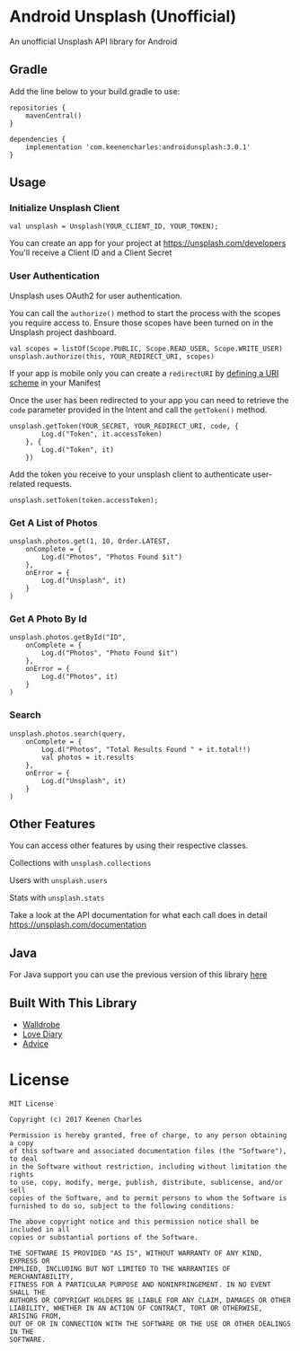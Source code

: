 # Android Unsplash (Unofficial)
An unofficial Unsplash API library for Android

## Gradle
Add the line below to your build.gradle to use:
~~~
repositories {
    mavenCentral()
}

dependencies {
    implementation 'com.keenencharles:androidunsplash:3.0.1'
}
~~~

## Usage

### Initialize Unsplash Client
~~~~~
val unsplash = Unsplash(YOUR_CLIENT_ID, YOUR_TOKEN);
~~~~~
You can create an app for your project at <https://unsplash.com/developers>
You'll receive a Client ID and a Client Secret

### User Authentication
Unsplash uses OAuth2 for user authentication.

You can call the `authorize()` method to start the process with the scopes you require access to. Ensure those scopes have been turned on in the Unsplash project dashboard.

~~~~~
val scopes = listOf(Scope.PUBLIC, Scope.READ_USER, Scope.WRITE_USER)
unsplash.authorize(this, YOUR_REDIRECT_URI, scopes)
~~~~~

If your app is mobile only you can create a `redirectURI` by [defining a URI scheme](https://developer.android.com/training/app-links/deep-linking) in your Manifest 

Once the user has been redirected to your app you can need to retrieve the `code` parameter provided in the Intent and call the `getToken()` method.

~~~~~
unsplash.getToken(YOUR_SECRET, YOUR_REDIRECT_URI, code, {
		Log.d("Token", it.accessToken)
	}, {
		Log.d("Token", it)
	})
~~~~~

Add the token you receive to your unsplash client to authenticate user-related requests.
~~~~~
unsplash.setToken(token.accessToken);
~~~~~

### Get A List of Photos
~~~~~
unsplash.photos.get(1, 10, Order.LATEST, 
	onComplete = {
		Log.d("Photos", "Photos Found $it")
	},
	onError = {
		Log.d("Unsplash", it)
	}
)
~~~~~

### Get A Photo By Id
~~~~~
unsplash.photos.getById("ID",
	onComplete = {
		Log.d("Photos", "Photo Found $it")
	},
	onError = {
		Log.d("Photos", it)
	}
)
~~~~~

### Search
~~~~~
unsplash.photos.search(query,
	onComplete = {
		Log.d("Photos", "Total Results Found " + it.total!!)
		val photos = it.results
	},
	onError = {
		Log.d("Unsplash", it)
	}
)
~~~~~

## Other Features
You can access other features by using their respective classes.

Collections with `unsplash.collections`

Users with `unsplash.users`

Stats with `unsplash.stats`

Take a look at the API documentation for what each call does in detail <https://unsplash.com/documentation>

## Java

For Java support you can use the previous version of this library [here](https://github.com/KeenenCharles/AndroidUnplash/edit/master/README-JAVA.md)

## Built With This Library
+ [Walldrobe](https://play.google.com/store/apps/details?id=walldrobe.coffecode.com)
+ [Love Diary](https://play.google.com/store/apps/details?id=com.kilic.tweetydiary)
+ [Advice](https://play.google.com/store/apps/details?id=my.sustento.apeaceofadvice)

# License
~~~
MIT License

Copyright (c) 2017 Keenen Charles

Permission is hereby granted, free of charge, to any person obtaining a copy
of this software and associated documentation files (the "Software"), to deal
in the Software without restriction, including without limitation the rights
to use, copy, modify, merge, publish, distribute, sublicense, and/or sell
copies of the Software, and to permit persons to whom the Software is
furnished to do so, subject to the following conditions:

The above copyright notice and this permission notice shall be included in all
copies or substantial portions of the Software.

THE SOFTWARE IS PROVIDED "AS IS", WITHOUT WARRANTY OF ANY KIND, EXPRESS OR
IMPLIED, INCLUDING BUT NOT LIMITED TO THE WARRANTIES OF MERCHANTABILITY,
FITNESS FOR A PARTICULAR PURPOSE AND NONINFRINGEMENT. IN NO EVENT SHALL THE
AUTHORS OR COPYRIGHT HOLDERS BE LIABLE FOR ANY CLAIM, DAMAGES OR OTHER
LIABILITY, WHETHER IN AN ACTION OF CONTRACT, TORT OR OTHERWISE, ARISING FROM,
OUT OF OR IN CONNECTION WITH THE SOFTWARE OR THE USE OR OTHER DEALINGS IN THE
SOFTWARE.

~~~
